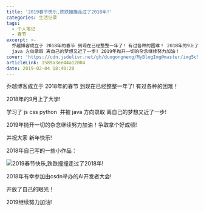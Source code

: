 ```yaml
---
title: '2019春节快乐,跌跌撞撞走过了2018年!'
categories: 生活记录
tags:
  - 个人笔记
  - 春节
excerpt: >-
  乔越博客成立于 2018年的春节 到现在已经整整一年了! 有过各种的困难！ 2018年的9上了大学!\_ 学习了 js css python \_并被
  java 方向录取 离自己的梦想又近了一步! 2019年抛开一切的杂念继续努力加油！
cover: 'https://cdn.jsdelivr.net/gh/duogongneng/MyBlogImg@master/img5c58157a29166.png'
articleLink: 1589a3ee44a12004
date: 2019-02-04 18:40:20
---
```



乔越博客成立于 2018年的春节 到现在已经整整一年了! 有过各种的困难！

2018年的9月上了大学! 

学习了 js css python  并被 java 方向录取 离自己的梦想又近了一步!

2019年抛开一切的杂念继续努力加油！争取拿个好成绩!

并祝大家 新年快乐!

2018年自己写的一些小作品：

![2019春节快乐,跌跌撞撞走过了2018年!](https://cdn.jsdelivr.net/gh/duogongneng/MyBlogImg@master/img5c58157a29166.png "2019春节快乐,跌跌撞撞走过了2018年!")

2018年有幸参加由csdn举办的Ai开发者大会!

开放了自己的眼光！

2019继续努力加油!